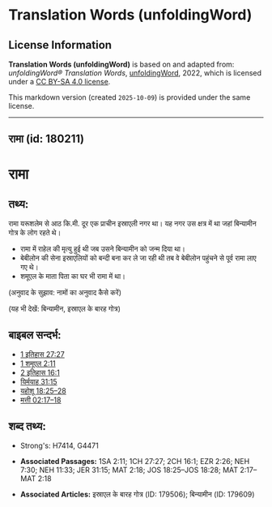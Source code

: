 # Translation Words (unfoldingWord)

## License Information

**Translation Words (unfoldingWord)** is based on and adapted from: _unfoldingWord® Translation Words_, [unfoldingWord](https://unfoldingword.org/utw), 2022, which is licensed under a [CC BY-SA 4.0 license](https://creativecommons.org/licenses/by-sa/4.0/legalcode.en).

This markdown version (created `2025-10-09`) is provided under the same license.



--------------------------------

## रामा (id: 180211)

रामा
====

तथ्य:
-----

रामा यरूशलेम से आठ कि.मी. दूर एक प्राचीन इस्राएली नगर था। यह नगर उस क्षत्र में था जहां बिन्यामीन गोत्र के लोग रहते थे।

* रामा में राहेल की मृत्यु हुई थी जब उसने बिन्यामीन को जन्म दिया था।
* बेबीलोन की सेना इस्राएलियों को बन्दी बना कर ले जा रही थी तब वे बेबीलोन पहुंचने से पूर्व रामा लाए गए थे।
* शमूएल के माता पिता का घर भी रामा में था।

(अनुवाद के सुझाव: नामों का अनुवाद कैसे करें)

(यह भी देखें: बिन्यामीन, इस्राएल के बारह गोत्र)

बाइबल सन्दर्भ:
--------------

* [1 इतिहास 27:27](https://ref.ly/1Chr0:0)
* [1 शमूएल 2:11](https://ref.ly/1Sam0:0)
* [2 इतिहास 16:1](https://ref.ly/2Chr0:0)
* [यिर्मयाह 31:15](https://ref.ly/Jer31:15)
* [यहोशू 18:25–28](https://ref.ly/Josh18:25-Josh18:28)
* [मत्ती 02:17–18](https://ref.ly/Matt2:17-Matt2:18)

शब्द तथ्य:
----------

* Strong's: H7414, G4471

* **Associated Passages:** 1SA 2:11; 1CH 27:27; 2CH 16:1; EZR 2:26; NEH 7:30; NEH 11:33; JER 31:15; MAT 2:18; JOS 18:25–JOS 18:28; MAT 2:17–MAT 2:18
* **Associated Articles:** इस्राएल के बारह गोत्र (ID: 179506); बिन्यामीन (ID: 179609)

